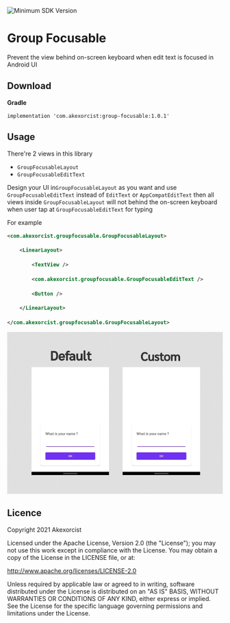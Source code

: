 ![Minimum SDK Version](https://img.shields.io/badge/minSdkVersion-21-brightgreen) 

# Group Focusable
Prevent the view behind on-screen keyboard when edit text is focused in Android UI

## Download
**Gradle**
```
implementation 'com.akexorcist:group-focusable:1.0.1'
```

## Usage
There\'re 2 views in this library
* `GroupFocusableLayout`
* `GroupFocusableEditText`

Design your UI in`GroupFocusableLayout` as you want and use `GroupFocusableEditText` instead of `EditText` or `AppCompatEditText`
then all views inside `GroupFocusableLayout` will not behind the on-screen keyboard when user tap at `GroupFocusableEditText` for typing

For example
```xml
<com.akexorcist.groupfocusable.GroupFocusableLayout>
    
    <LinearLayout>
        
        <TextView />
        
        <com.akexorcist.groupfocusable.GroupFocusableEditText />
        
        <Button />
        
    </LinearLayout>
    
</com.akexorcist.groupfocusable.GroupFocusableLayout>
```

![Sample](./image/sample.gif)

## Licence
Copyright 2021 Akexorcist

Licensed under the Apache License, Version 2.0 (the "License"); you may not use this work except in compliance with the License. You may obtain a copy of the License in the LICENSE file, or at:

http://www.apache.org/licenses/LICENSE-2.0

Unless required by applicable law or agreed to in writing, software distributed under the License is distributed on an "AS IS" BASIS, WITHOUT WARRANTIES OR CONDITIONS OF ANY KIND, either express or implied. See the License for the specific language governing permissions and limitations under the License.
